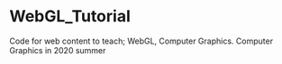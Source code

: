 # WebGL_Tutorial

Code for web content to teach; WebGL, Computer Graphics. 
Computer Graphics in 2020 summer